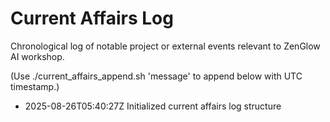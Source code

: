 # Current Affairs Log

Chronological log of notable project or external events relevant to ZenGlow AI workshop.

(Use ./current_affairs_append.sh 'message' to append below with UTC timestamp.)
- 2025-08-26T05:40:27Z Initialized current affairs log structure
